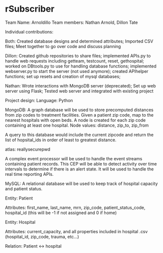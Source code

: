 # rSubscriber
Team Name: Arnoldillo
Team members: Nathan Arnold, Dillon Tate

Individual contributions: 

Both:
  Created database designs and determined attributes;
  Imported CSV files;
  Meet together to go over code and discuss planning
  
Dillon:
  Created github repositories to share files;
  implemented APIs.py to handle web requests including getteam, testcount, reset, gethospital;
  worked on DBtools.py to use for handling database functions;
  implemented webserver.py to start the server (not used anymore);
  created APIhelper functions;
  set up resets and creation of mysql databases;
  
  
Nathan:
  Wrote interactions with MongoDB server (deprecated); 
  Set up web server using Flask; 
  Tested web server and integrated with existing project


Project design:
  Language: Python
  
  MongoDB: A graph database will be used to store precomputed distances from zip codes to treatment facilities.
  Given a patient zip code, map to the nearest hospitals with open beds. A node is created for each zip code containing at least one hospital.
  Node values: distance, zip_to, zip_from
  
  A query to this database would include the current zipcode and return the list of hopsital_ids in order of least to greatest distance.
  
  atlas: reallysecurepwd
  
  A complex event processor will be used to handle the event streams containing patient records.
  This CEP will be able to detect activity over time intervals to determine if there is an alert state. It will be used to handle the real time reporting APIs.
  
  MySQL: A relational database will be used to keep track of hospital capacity and patient status.
  
  Entity: Patient
    
  Attributes: first_name, last_name, mrn, zip_code, patient_status_code, hospital_id (this will be -1 if not assigned and 0 if home)
  
  Entity: Hospital
    
  Attributes: current_capacity, and all properties included in hospital .csv (hospital_id, zip_code, trauma, etc...)
  
  Relation: Patient <-> hospital
